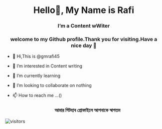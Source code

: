 <h1 align="center">Hello👋, My Name is Rafi</h1>

<h3 align="center">I’m a Content wWiter</h3>
<h3 align="center">

<div size='20px' > welcome to my Github profile.Thank you for visiting.Have a nice day 🥰


</h3>


- 👋 Hi,This is @gmrafi45 
- 👀 I’m interested in Content writing
- 🌱 I’m currently learning 
- 💞️ I’m looking to collaborate on nothing
- 📫 How to reach me ...()

  
  <h3 align="center">আমার গিটহাব প্রোফাইলে আপনাকে স্বাগতম
</h3>
 
  ![visitors](https://visitor-badge.glitch.me/badge?page_id=gmrafi45.gmrafi45)
  
<!---
gmrafi45/gmrafi45 is a ✨ special ✨ repository because its `README.md` (this file) appears on your GitHub profile.
You can click the Preview link to take a look at your changes.
--->
